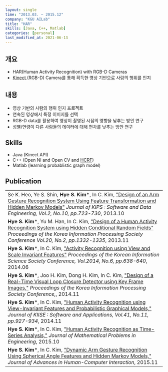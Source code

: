 ```yaml
---
layout: single
time: "2013.03. ~ 2015.12"
company: "KGU AILab"
title: "HAR"
skills: [Java, C++, Matlab]
categories: [personal]
last_modified_at: 2021-06-13
---
```


## 개요

* HAR(Human Activity Recognition) with RGB-D Cameras
* <a href="https://developer.microsoft.com/ko-kr/windows/kinect/"> Kinect </a>(RGB-D) Camera를 통해 획득한 영상 기반으로 사람의 행위를 인지

## 내용

* 영상 기반의 사람의 행위 인지 프로젝트
* 연속된 영상에서 특정 이미지를 선택
* RGB-D data를 활용하여 영상이 촬영된 시점의 영향을 낮추는 방안 연구
* 성별/연령이 다른 사람들의 데이터에 대해 편차를 낮추는 방안 연구

## Skills

* Java (Kinect API)
* C++ (Open NI and Open CV and <a href="https://github.com/dirko/pyhcrf">HCRF</a>)
* Matlab (learning probablistic graph model)

## Publication

<table>
    <tr><td>
        Se K. Heo, Ye S. Shin, <b>Hye S. Kim</b>*, In C. Kim,
        <a href="http://www.koreascience.or.kr/article/JAKO201333651337993.page">"Design of an Arm Gesture Recognition System Using Feature Transformation and Hidden Markov Models"</a>
        <i>Journal of KIPS : Software and Data Engineering, Vol.2, No.10, pp.723-730</i>, 2013.10
    </td></tr>
    <tr><td>
        <b>Hye S. Kim</b>*, Yu M. Han, In C. Kim,
        <a href="https://www.koreascience.or.kr/article/CFKO201335553772441.do">"Design of a Human Activity Recognition System using Hidden Conditional Random Fields"</a>
        <i>Proceedings of the Korea Information Processing Society Conference Vol.20, No.2, pp.1332-1335</i>, 2013.11
    </td></tr>
    <tr><td>
        <b>Hye S. Kim</b>*, In C. Kim,
        <a href="https://www.dbpia.co.kr/journal/articleDetail?nodeId=NODE02444124&language=ko_KR">"Activity Recognition using View and Scale Invariant Features"</a>
        <i>Proceedings of the Korean Information Science Society Conference, Vol.2014, No.6, pp.638-640</i>, 2014.06
    </td></tr>
    <tr><td>
        <b>Hye S. Kim</b>*, Joo H. Kim, Dong H. Kim, In C. Kim,
        <a href="https://scienceon.kisti.re.kr/srch/selectPORSrchArticle.do?cn=NPAP12684553">"Design of a Real-Time Visual Loop Closure Detector using Key Frame Images,"</a>
        <i>Proceedings of the Korea Information Processing Society Conference,</i>, 2014.11
    </td></tr>
    <tr><td>
        <b>Hye S. Kim</b>*, In C. Kim,
        <a href="https://www.koreascience.or.kr/article/JAKO201434438339621.page">"Human Activity Recognition using View-Invariant Features and Probabilistic Graphical Models,"</a>
        <i>Journal of KIISE : Software and Applications, Vol.41, No.11, pp.927-934</i>, 2014.11
    </td></tr>
    <tr><td>
        <b>Hye S. Kim</b>*, In C. Kim,
        <a href="https://www.hindawi.com/journals/mpe/2015/676090/">"Human Activity Recognition as Time-Series Analysis,"</a>
        <i>Journal of Mathematical Problems in Engineering</i>, 2015.10
    </td></tr>
    <tr><td>
        <b>Hye S. Kim</b>*, In C. Kim,
        <a href="https://www.hindawi.com/journals/ahci/2015/785349/">"Dynamic Arm Gesture Recognition Using Spherical Angle Features and Hidden Markov Models,"</a>
        <i>Journal of Advances in Human-Computer Interaction</i>, 2015.11
    </td></tr>
</table>